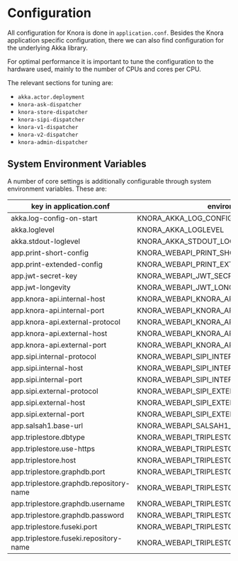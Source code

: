 <!---
Copyright © 2015-2019 the contributors (see Contributors.md).

This file is part of Knora.

Knora is free software: you can redistribute it and/or modify
it under the terms of the GNU Affero General Public License as published
by the Free Software Foundation, either version 3 of the License, or
(at your option) any later version.

Knora is distributed in the hope that it will be useful,
but WITHOUT ANY WARRANTY; without even the implied warranty of
MERCHANTABILITY or FITNESS FOR A PARTICULAR PURPOSE.  See the
GNU Affero General Public License for more details.

You should have received a copy of the GNU Affero General Public
License along with Knora.  If not, see <http://www.gnu.org/licenses/>.
-->

# Configuration

All configuration for Knora is done in `application.conf`. Besides the Knora application
specific configuration, there we can also find configuration for the underlying Akka library.

For optimal performance it is important to tune the configuration to the hardware used, mainly
to the number of CPUs and cores per CPU.

The relevant sections for tuning are:

 - `akka.actor.deployment`
 - `knora-ask-dispatcher`
 - `knora-store-dispatcher`
 - `knora-sipi-dispatcher`
 - `knora-v1-dispatcher`
 - `knora-v2-dispatcher`
 - `knora-admin-dispatcher`
 
 ## System Environment Variables
 
 A number of core settings is additionally configurable through system environment variables. These are:
 
| key in application.conf                  | environment variable                              | default value        |
|------------------------------------------|---------------------------------------------------|----------------------|
| akka.log-config-on-start                 | KNORA_AKKA_LOG_CONFIG_ON_START                    | off                  |
| akka.loglevel                            | KNORA_AKKA_LOGLEVEL                               | INFO                 |
| akka.stdout-loglevel                     | KNORA_AKKA_STDOUT_LOGLEVEL                        | INFO                 |
| app.print-short-config                   | KNORA_WEBAPI_PRINT_SHORT_CONFIG                   | true                 |
| app.print-extended-config                | KNORA_WEBAPI_PRINT_EXTENDED_CONFIG                | false                |
| app.jwt-secret-key                       | KNORA_WEBAPI_JWT_SECRET_KEY                       | super-secret-key     |
| app.jwt-longevity                        | KNORA_WEBAPI_JWT_LONGEVITY                        | 30 days              |
| app.knora-api.internal-host              | KNORA_WEBAPI_KNORA_API_INTERNAL_HOST              | 0.0.0.0              |
| app.knora-api.internal-port              | KNORA_WEBAPI_KNORA_API_INTERNAL_PORT              | 3333                 |
| app.knora-api.external-protocol          | KNORA_WEBAPI_KNORA_API_EXTERNAL_PROTOCOL          | http                 |
| app.knora-api.external-host              | KNORA_WEBAPI_KNORA_API_EXTERNAL_HOST              | 0.0.0.0              |
| app.knora-api.external-port              | KNORA_WEBAPI_KNORA_API_EXTERNAL_PORT              | 3333                 |
| app.sipi.internal-protocol               | KNORA_WEBAPI_SIPI_INTERNAL_PROTOCOL               | http                 |
| app.sipi.internal-host                   | KNORA_WEBAPI_SIPI_INTERNAL_HOST                   | localhost            |
| app.sipi.internal-port                   | KNORA_WEBAPI_SIPI_INTERNAL_PORT                   | 1024                 |
| app.sipi.external-protocol               | KNORA_WEBAPI_SIPI_EXTERNAL_PROTOCOL               | http                 |
| app.sipi.external-host                   | KNORA_WEBAPI_SIPI_EXTERNAL_HOST                   | localhost            |
| app.sipi.external-port                   | KNORA_WEBAPI_SIPI_EXTERNAL_PORT                   | 443                  |
| app.salsah1.base-url                     | KNORA_WEBAPI_SALSAH1_BASE_URL                     | http://localhost:3335|
| app.triplestore.dbtype                   | KNORA_WEBAPI_TRIPLESTORE_DBTYPE                   | graphdb-se           |
| app.triplestore.use-https                | KNORA_WEBAPI_TRIPLESTORE_USE_HTTPS                | false                |
| app.triplestore.host                     | KNORA_WEBAPI_TRIPLESTORE_HOST                     | localhost            |
| app.triplestore.graphdb.port             | KNORA_WEBAPI_TRIPLESTORE_GRAPHDB_PORT             | 7200                 |
| app.triplestore.graphdb.repository-name  | KNORA_WEBAPI_TRIPLESTORE_GRAPHDB_REPOSITORY_NAME  | knora-test           |
| app.triplestore.graphdb.username         | KNORA_WEBAPI_TRIPLESTORE_GRAPHDB_USERNAME         | admin                |
| app.triplestore.graphdb.password         | KNORA_WEBAPI_TRIPLESTORE_GRAPHDB_PASSWORD         | root                 |
| app.triplestore.fuseki.port              | KNORA_WEBAPI_TRIPLESTORE_FUSEKI_PORT              | 3030                 |
| app.triplestore.fuseki.repository-name   | KNORA_WEBAPI_TRIPLESTORE_FUSEKI_REPOSITORY_NAME   | knora-test           |